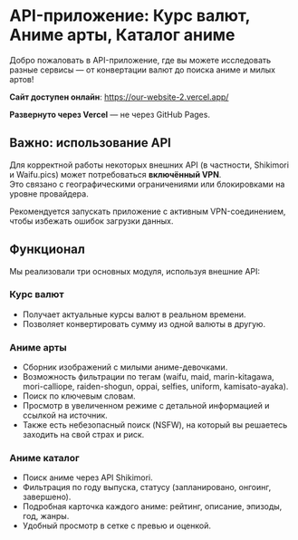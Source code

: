 # API-приложение: Курс валют, Аниме арты, Каталог аниме

Добро пожаловать в API-приложение, где вы можете исследовать разные сервисы — от конвертации валют до поиска аниме и милых артов!

**Сайт доступен онлайн**: https://our-website-2.vercel.app/

**Развернуто через Vercel** — не через GitHub Pages.

## Важно: использование API

Для корректной работы некоторых внешних API (в частности, Shikimori и Waifu.pics) может потребоваться **включённый VPN**.  
Это связано с географическими ограничениями или блокировками на уровне провайдера.

Рекомендуется запускать приложение с активным VPN-соединением, чтобы избежать ошибок загрузки данных.

## Функционал

Мы реализовали три основных модуля, используя внешние API:

### Курс валют
- Получает актуальные курсы валют в реальном времени.
- Позволяет конвертировать сумму из одной валюты в другую.

### Аниме арты
- Сборник изображений с милыми аниме-девочками.
- Возможность фильтрации по тегам (waifu, maid, marin-kitagawa, mori-calliope, raiden-shogun, oppai, selfies, uniform, kamisato-ayaka).
- Поиск по ключевым словам.
- Просмотр в увеличенном режиме с детальной информацией и ссылкой на источник.
- Также есть небезопасный поиск (NSFW), на который вы решаетесь заходить на свой страх и риск.

### Аниме каталог
- Поиск аниме через API Shikimori.
- Фильтрация по году выпуска, статусу (запланировано, онгоинг, завершено).
- Подробная карточка каждого аниме: рейтинг, описание, эпизоды, год, жанры.
- Удобный просмотр в сетке с превью и оценкой.
